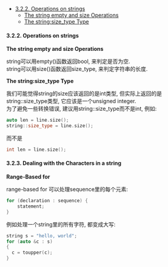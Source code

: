 <!-- TOC -->

- [3.2.2. Operations on strings](#322-operations-on-strings)
  - [The string empty and size Operations](#the-string-empty-and-size-operations)
  - [The string:size_type Type](#the-stringsize_type-type)

<!-- /TOC -->

<a id="markdown-322-operations-on-strings" name="322-operations-on-strings"></a>
#### 3.2.2. Operations on strings

**The string empty and size Operations**

string可以用empty()函数返回bool, 来判定是否为空.  
string可以用size()函数返回size_type, 来判定字符串的长度.  

<a id="markdown-the-stringsize_type-type" name="the-stringsize_type-type"></a>
**The string:size_type Type**

我们可能觉得string的size应该返回的是int类型, 但实际上返回的是string::size_type类型, 它应该是一个unsigned integer.  
为了避免一些转换错误, 建议用string::size_type而不是int, 例如:
```cpp
auto len = line.size();
string::size_type = line.size();
```
而不是
```cpp
int len = line.size();
```

#### 3.2.3. Dealing with the Characters in a string

**Range-Based for**

range-based for 可以处理sequence里的每个元素:
```cpp
for (declaration : sequence) {
    statement;
}
```
例如处理一个string里的所有字符, 都变成大写:
```cpp
string s = "hello, world";
for (auto &c : s)
{
  c = toupper(c);
}
```